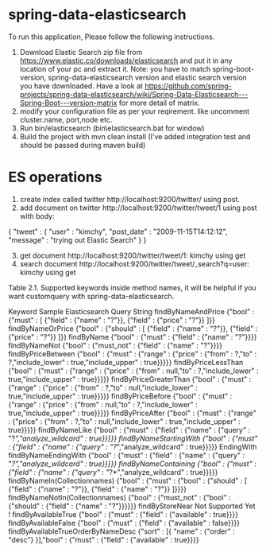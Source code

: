 # spring-data-elasticsearch

To run this application, Please follow the following instructions.
1. Download Elastic Search zip file from https://www.elastic.co/downloads/elasticsearch and put it in any location of your pc and extract it.
Note: you have to match spring-boot-version, spring-data-elasticsearch version and elastic search version you have downloaded. Have a look at https://github.com/spring-projects/spring-data-elasticsearch/wiki/Spring-Data-Elasticsearch---Spring-Boot---version-matrix for more detail of matrix.
2. modify your configuration file as per your reqirement. like uncomment cluster.name, port,node etc.
3. Run bin/elasticsearch (bin\elasticsearch.bat for window)
4. Build the project with mvn clean install (I've added integration test and should be passed during maven build)

# ES operations
1. create index called twitter
http://localhost:9200/twitter/ using post.
2. add document on twitter
http://localhost:9200/twitter/tweet/1  using post with body:


{
    "tweet" : {
        "user" : "kimchy",
        "post_date" : "2009-11-15T14:12:12",
        "message" : "trying out Elastic Search"
    }
}

3. get document
http://localhost:9200/twitter/tweet/1: kimchy using get
4. search document
http://localhost:9200/twitter/tweet/_search?q=user: kimchy using get


Table 2.1. Supported keywords inside method names, it will be helpful if you want customquery with spring-data-elasticsearch.

Keyword	Sample	    Elasticsearch Query String
findByNameAndPrice	{"bool" : {"must" : [ {"field" : {"name" : "?"}}, {"field" : {"price" : "?"}} ]}}
findByNameOrPrice	{"bool" : {"should" : [ {"field" : {"name" : "?"}}, {"field" : {"price" : "?"}} ]}}
findByName	{"bool" : {"must" : {"field" : {"name" : "?"}}}}
findByNameNot	{"bool" : {"must_not" : {"field" : {"name" : "?"}}}}
findByPriceBetween	{"bool" : {"must" : {"range" : {"price" : {"from" : ?,"to" : ?,"include_lower" : true,"include_upper" : true}}}}}
findByPriceLessThan	{"bool" : {"must" : {"range" : {"price" : {"from" : null,"to" : ?,"include_lower" : true,"include_upper" : true}}}}}
findByPriceGreaterThan	{"bool" : {"must" : {"range" : {"price" : {"from" : ?,"to" : null,"include_lower" : true,"include_upper" : true}}}}}
findByPriceBefore	{"bool" : {"must" : {"range" : {"price" : {"from" : null,"to" : ?,"include_lower" : true,"include_upper" : true}}}}}
findByPriceAfter	{"bool" : {"must" : {"range" : {"price" : {"from" : ?,"to" : null,"include_lower" : true,"include_upper" : true}}}}}
findByNameLike	{"bool" : {"must" : {"field" : {"name" : {"query" : "?*","analyze_wildcard" : true}}}}}
findByNameStartingWith	{"bool" : {"must" : {"field" : {"name" : {"query" : "?*","analyze_wildcard" : true}}}}}
EndingWith	findByNameEndingWith	{"bool" : {"must" : {"field" : {"name" : {"query" : "*?","analyze_wildcard" : true}}}}}
findByNameContaining	{"bool" : {"must" : {"field" : {"name" : {"query" : "*?*","analyze_wildcard" : true}}}}}
findByNameIn(Collection<String>names)	{"bool" : {"must" : {"bool" : {"should" : [ {"field" : {"name" : "?"}}, {"field" : {"name" : "?"}} ]}}}}
findByNameNotIn(Collection<String>names)	{"bool" : {"must_not" : {"bool" : {"should" : {"field" : {"name" : "?"}}}}}}
findByStoreNear	Not Supported Yet !
findByAvailableTrue	{"bool" : {"must" : {"field" : {"available" : true}}}}
findByAvailableFalse	{"bool" : {"must" : {"field" : {"available" : false}}}}
findByAvailableTrueOrderByNameDesc	{"sort" : [{ "name" : {"order" : "desc"} }],"bool" : {"must" : {"field" : {"available" : true}}}}

